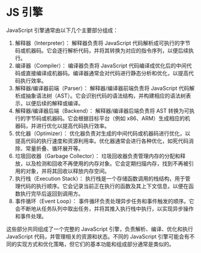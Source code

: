 # JS 引擎

JavaScript 引擎通常由以下几个主要部分组成：

1. 解释器（Interpreter）： 解释器负责将 JavaScript 代码解析成可执行的字节码或机器码。它会逐行解析代码，并将其转换为对应的指令序列，以便后续执行。
2. 编译器（Compiler）： 编译器负责将 JavaScript 代码编译成优化后的中间代码或直接编译成机器码。编译器通常会对代码进行静态分析和优化，以提高代码执行效率。
3. 解释器/编译器前端（Parser）： 解释器/编译器前端负责将 JavaScript 代码解析成抽象语法树（AST）。它会识别代码的语法结构，并构建相应的语法树表示，以便后续的解释或编译。
4. 解释器/编译器后端（Backend）： 解释器/编译器后端负责将 AST 转换为可执行的字节码或机器码。它会根据目标平台（例如 x86、ARM）生成相应的机器码，并进行优化以提高代码执行效率。
5. 优化器（Optimizer）： 优化器负责对生成的中间代码或机器码进行优化，以提高代码的执行速度和资源利用率。优化器通常会进行各种优化，如死代码消除、常量折叠、循环展开等。
6. 垃圾回收器（Garbage Collector）： 垃圾回收器负责管理内存的分配和释放，以及检测和回收不再使用的内存对象。它会定期扫描内存，找到不再被引用的对象，并将其回收以释放内存空间。
7. 执行栈（Execution Stack）： 执行栈是一个存储函数调用的栈结构，用于管理代码的执行顺序。它会记录当前正在执行的函数及其上下文信息，以便在函数执行完毕后返回到调用方。
8. 事件循环（Event Loop）： 事件循环负责处理异步任务和事件触发的顺序。它会不断地从任务队列中取出任务，并将其推入执行栈中执行，以实现异步操作和事件处理。

这些部分共同组成了一个完整的 JavaScript 引擎，负责解析、编译、优化和执行 JavaScript 代码，并管理相关的资源和状态。不同的 JavaScript 引擎可能会有不同的实现方式和优化策略，但它们的基本功能和组成部分通常是类似的。
